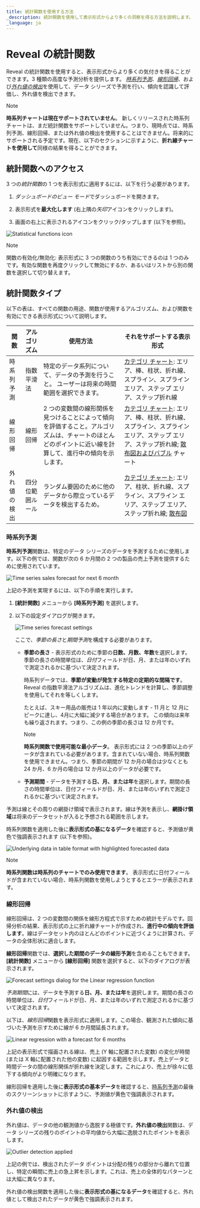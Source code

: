 ```yaml
---
title: 統計関数を使用する方法
_description: 統計関数を使用して表示形式からより多くの洞察を得る方法を説明します。
_language: ja
---
```


# Reveal の統計関数

Reveal の統計関数を使用すると、表示形式からより多くの気付きを得ることができます。3 種類の高度な予測分析を提供します。
[*時系列予測*](#time-series-forecast)、[*線形回帰*](#linear-regression)、および[*外れ値の検出*](#detect-outliers)を使用して、データ シリーズで予測を行い、傾向を認識して評価し、外れ値を検出できます。

>[!NOTE]
>**時系列チャートは現在サポートされていません**。
>新しくリリースされた時系列チャートは、まだ統計関数をサポートしていません。つまり、現時点では、時系列予測、線形回帰、または外れ値の検出を使用することはできません。将来的にサポートされる予定です。現在、以下のセクションに示すように、**折れ線チャートを使用して**同様の結果を得ることができます。


## 統計関数へのアクセス

3 つの*統計関数*の 1 つを表示形式に適用するには、以下を行う必要があります。

1.  *ダッシュボードのビュー モード*でダッシュボードを開きます。

2.  表示形式を**最大化します** (右上隅の*矢印*アイコンをクリックします)。

3.  画面の右上に表示されるアイコンをクリック/タップします (以下を参照)。

<img src="images/statistical-functions-enable-icon.png" alt="Statistical functions icon" class="responsive-img"/>

>[!NOTE]
>関数の有効化/無効化: 表示形式に 3 つの関数のうち有効にできるのは 1 つのみです。有効な関数を再度クリックして無効にするか、あるいはリストから別の関数を選択して切り替えます。

## 統計関数タイプ

以下の表は、すべての関数の用途、関数が使用するアルゴリズム、および関数を有効にできる表示形式について説明します。

| **関数**            | **アルゴリズム**            | **使用方法**                                                                                                                                                            | **それをサポートする表示形式**                                                                                                                      |
| ----------------------- | ------------------------ | ----------------------------------------------------------------------------------------------------------------------------------------------------------------------------------- | --------------------------------------------------------------------------------------------------------------------------------------------------------- |
| 時系列予測 | 指数平滑法    | 特定のデータ系列について、データの予測を行うこと。 ユーザーは将来の時間範囲を選択できます。                                                                               | [カテゴリ チャート](visualization-types/category-charts.html): エリア、棒、柱状、折れ線、スプライン、スプライン エリア、ステップ エリア、ステップ折れ線                                                    |
| 線形回帰       | 線形回帰        | 2 つの変数間の線形関係を見つけることによって傾向を評価すること。アルゴリズムは、チャートのほとんどのポイントに近い線を計算して、進行中の傾向を示します。 | [カテゴリ チャート](visualization-types/category-charts.html): エリア、棒、柱状、折れ線、スプライン、スプライン エリア、ステップ エリア、ステップ折れ線; [散布図およびバブル](visualization-types/scatter-bubble-charts.html) チャート |
| 外れ値の検出         | 四分位範囲ルール | ランダム要因のために他のデータから際立っているデータを検出するため。                                                                                                             | [カテゴリ チャート](visualization-types/category-charts.html): エリア、柱状、折れ線、スプライン、スプライン エリア、ステップ エリア、ステップ折れ線; [散布図](visualization-types/scatter-bubble-charts.html)                 |

<a name='time-series-forecast'></a>
### 時系列予測

**時系列予測**関数は、特定のデータ シリーズのデータを予測するために使用します。以下の例では、関数が次の 6 か月間の 2 つの製品の売上予測を提供するために使用されています。


<img src="images/time-series-forecast-6-months.png" alt="Time series sales forecast for next 6 month" class="responsive-img"/>

上記の予測を実現するには、以下の手順を実行します。

1.  **[統計関数]** メニューから **[時系列予測]** を選択します。

2.  以下の設定ダイアログが開きます。

    <img src="images/time-series-forecast-settings.png" alt="Time series forecast settings" class="responsive-img"/>

    ここで、*季節の長さ*と*期間予測*を構成する必要があります。

    *  **季節の長さ** - 表示形式のために季節の**日数、月数、年数**を選択します。季節の長さの時間単位は、*日付*フィールドが日、月、または年のいずれで測定されるかに基づいて決定されます。

        時系列データでは、**季節が変動が発生する特定の定期的な間隔です**。Reveal の指数平滑法アルゴリズムは、進化トレンドを計算し、季節調整を使用してそれを等しくします。

        たとえば、スキー用品の販売は 1 年以内に変動します - 11 月と 12 月にピークに達し、4月に大幅に減少する場合があります。
        この傾向は来年も繰り返されます。つまり、この例の季節の長さは 12 か月です。

        >[!NOTE]
        >**時系列関数で使用可能な最小データ**。
        >表示形式には 2 つの季節以上のデータが含まれている必要があります。含まれていない場合、時系列関数を使用できません。つまり、季節の期間が 12 か月の場合は少なくとも 24 か月、6 か月の場合は 12 か月以上のデータが必要です。

    * **予測期間** - データを予測する**日、月、または年**を選択します。期間の長さの時間単位は、日付フィールドが日、月、または年のいずれで測定されるかに基づいて決定されます。

予測は線とその周りの網掛け領域で表示されます。線は予測を表示し、**網掛け領域**は将来のデータセットが入ると予想される範囲を示します。

時系列関数を適用した後に**表示形式の基になるデータ**を確認すると、予測値が黄色で強調表示されます (以下を参照)。

<img src="images/underlying-data-time-series.png" alt="Underlying data in table format with highlighted forecasted data" class="responsive-img"/>

>[!NOTE]
>**時系列関数は時系列のチャートでのみ使用できます**。
>表示形式に日付フィールドが含まれていない場合、時系列関数を使用しようとするとエラーが表示されます。

<a name='linear-regression'></a>
### 線形回帰

線形回帰は、2 つの変数間の関係を線形方程式で示すための統計モデルです。回帰分析の結果、表示形式の上に折れ線チャートが作成され、**進行中の傾向を評価します**。線はデータセット内のほとんどのポイントに近づくように計算され、データの全体形状に適合します。

**線形回帰**関数では、**選択した期間のデータの線形予測**を含めることもできます。**[統計関数]** メニューから **[線形回帰]** 関数を選択すると、以下のダイアログが表示されます。

<img src="images/linear-regression-forecast-settings.png" alt="Forecast settings dialog for the Linear regression function" class="responsive-img"/>

*予測期間*には、データを予測する**日、月、または年**を選択します。期間の長さの時間単位は、*日付*フィールドが日、月、または年のいずれで測定されるかに基づいて決定されます。

以下は、*線形回帰*関数を表示形式に適用します。この場合、観測された傾向に基づいた予測を示すために線が 6 か月間延長されます。

<img src="images/linear-regression-example.png" alt="Linear regression with a forecast for 6 months" class="responsive-img"/>

上記の表示形式で描画される線は、売上 (Y 軸に配置された変数) の変化が時間 (または X 軸に配置された他の変数) に起因する範囲を示します。売上データと時間データの間の線形関係が折れ線を決定します。これにより、売上が徐々に低下する傾向がより明確になります。

線形回帰を適用した後に**表示形式の基本データ**を確認すると、[時系列予測](#time-series-forecast)の最後のスクリーンショットに示すように、予測値が黄色で強調表示されます。

<a name='detect-outliers'></a>
### 外れ値の検出

外れ値は、データの他の観測値から逸脱する極値です。**外れ値の検出**関数は、データ シリーズの残りのポイントの平均値から大幅に逸脱されたポイントを表示します。

<img src="images/outlier-detection-example.png" alt="Outlier detection applied" class="responsive-img"/>

上記の例では、検出されたデータ ポイントは分配の残りの部分から離れて位置し、特定の瞬間に売上の急上昇を示します。これは、売上の全体的なパターンとは大幅に異なります。

外れ値の検出関数を適用した後に**表示形式の基になるデータ**を確認すると、外れ値として検出されたデータが黄色で強調表示されます。
